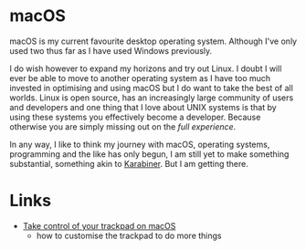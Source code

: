 # macOS

macOS is my current favourite desktop operating system. Although I've only used two thus far as I have used Windows previously. 

I do wish however to expand my horizons and try out Linux. I doubt I will ever be able to move to another operating system as I have too much invested in optimising and using macOS but I do want to take the best of all worlds. Linux is open source, has an increasingly large community of users and developers and one thing that I love about UNIX systems is that by using these systems you effectively become a developer. Because otherwise you are simply missing out on the _full experience_.

In any way, I like to think my journey with macOS, operating systems, programming and the like has only begun, I am still yet to make something substantial, something akin to [Karabiner](https://github.com/tekezo/Karabiner-Elements). But I am getting there.

# Links

- [Take control of your trackpad on macOS](https://medium.com/@NikitaVoloboev/take-control-of-your-trackpad-on-macos-45c581f542e0)
	- how to customise the trackpad to do more things





